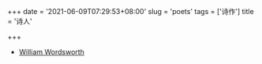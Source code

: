 +++
date = '2021-06-09T07:29:53+08:00'
slug = 'poets'
tags = ['诗作']
title = '诗人'

+++

- [William Wordsworth](https://poets.org/poet/william-wordsworth)
